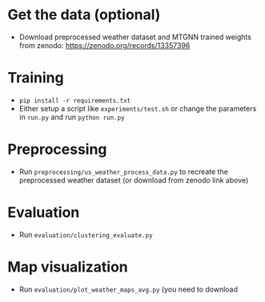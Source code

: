 # Get the data (optional)
- Download preprocessed weather dataset and MTGNN trained weights from zenodo: https://zenodo.org/records/13357396

# Training
- `pip install -r requirements.txt`
- Either setup a script like `experiments/test.sh` or change the parameters in `run.py` and run `python run.py`

# Preprocessing
- Run `preprocessing/us_weather_process_data.py` to recreate the preprocessed weather dataset (or download from zenodo link above)

# Evaluation
- Run `evaluation/clustering_evaluate.py`

# Map visualization
- Run `evaluation/plot_weather_maps_avg.py` (you need to download 
